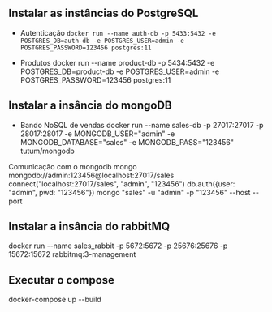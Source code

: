 

## Instalar as instâncias do PostgreSQL
* Autenticação
```docker run --name auth-db -p 5433:5432 -e POSTGRES_DB=auth-db -e POSTGRES_USER=admin -e POSTGRES_PASSWORD=123456 postgres:11```

* Produtos
docker run --name product-db -p 5434:5432 -e POSTGRES_DB=product-db -e POSTGRES_USER=admin -e POSTGRES_PASSWORD=123456 postgres:11

## Instalar a insância do mongoDB
* Bando NoSQL de vendas
docker run --name sales-db -p 27017:27017 -p 28017:28017 -e MONGODB_USER="admin" -e MONGODB_DATABASE="sales" -e MONGODB_PASS="123456" tutum/mongodb

Comunicação com o mongodb
mongo mongodb://admin:123456@localhost:27017/sales
connect("localhost:27017/sales", "admin", "123456")
db.auth({user: "admin", pwd: "123456"})
mongo "sales" -u "admin" -p "123456" --host <host> --port <port>

## Instalar a insância do rabbitMQ
docker run --name sales_rabbit -p 5672:5672 -p 25676:25676 -p 15672:15672 rabbitmq:3-management

## Executar o compose
docker-compose up --build
